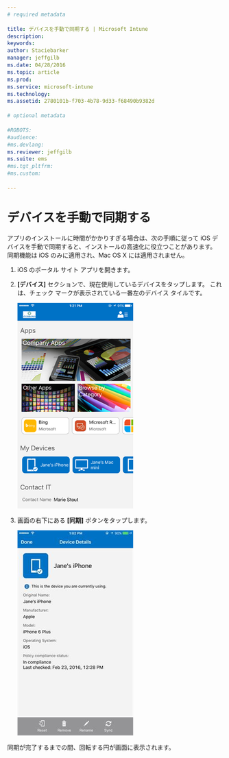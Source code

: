 ```yaml
---
# required metadata

title: デバイスを手動で同期する | Microsoft Intune
description:
keywords:
author: Staciebarker
manager: jeffgilb
ms.date: 04/28/2016
ms.topic: article
ms.prod:
ms.service: microsoft-intune
ms.technology:
ms.assetid: 2780101b-f703-4b78-9d33-f68490b9382d

# optional metadata

#ROBOTS:
#audience:
#ms.devlang:
ms.reviewer: jeffgilb
ms.suite: ems
#ms.tgt_pltfrm:
#ms.custom:

---
```



# デバイスを手動で同期する

アプリのインストールに時間がかかりすぎる場合は、次の手順に従って iOS デバイスを手動で同期すると、インストールの高速化に役立つことがあります。 同期機能は iOS のみに適用され、Mac OS X には適用されません。

1. iOS のポータル サイト アプリを開きます。

2. **[デバイス]** セクションで、現在使用しているデバイスをタップします。 これは、チェック マークが表示されている一番左のデバイス タイルです。

    ![ios-sync-1-comp-portal-apps](./media/ios-sync-1-comp-portal-apps.png)

3.  画面の右下にある **[同期]** ボタンをタップします。

    ![ios-sync-2-sync-button](./media/ios-sync-2-sync-button.png)

同期が完了するまでの間、回転する円が画面に表示されます。

<!--HONumber=May16_HO1-->



